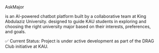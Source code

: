AskMajor

is an AI-powered chatbot platform  built by a collaborative team at King Abdulaziz University. designed to guide KAU students in exploring and choosing the right university major based on their interests, preferences, and goals.


✅ Current Status:
Project is under active development as part of the DRAG Club initiative at KAU.

